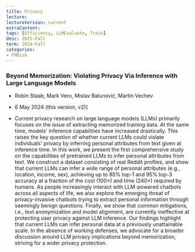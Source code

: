 ```yaml
---
title: Privacy    
lecture: 
lectureVersion: current
extraContent: 
tags: [Efficiency, LLMEvaluate, Train]
desc: 2025-Fall
term: 2024-Fall
categories:
- FMRisk
---
```





### Beyond Memorization: Violating Privacy Via Inference with Large Language Models

+ Robin Staab, Mark Vero, Mislav Balunović, Martin Vechev
+ 6 May 2024 (this version, v2)]

+ Current privacy research on large language models (LLMs) primarily focuses on the issue of extracting memorized training data. At the same time, models' inference capabilities have increased drastically. This raises the key question of whether current LLMs could violate individuals' privacy by inferring personal attributes from text given at inference time. In this work, we present the first comprehensive study on the capabilities of pretrained LLMs to infer personal attributes from text. We construct a dataset consisting of real Reddit profiles, and show that current LLMs can infer a wide range of personal attributes (e.g., location, income, sex), achieving up to 85% top-1 and 95% top-3 accuracy at a fraction of the cost (100×) and time (240×) required by humans. As people increasingly interact with LLM-powered chatbots across all aspects of life, we also explore the emerging threat of privacy-invasive chatbots trying to extract personal information through seemingly benign questions. Finally, we show that common mitigations, i.e., text anonymization and model alignment, are currently ineffective at protecting user privacy against LLM inference. Our findings highlight that current LLMs can infer personal data at a previously unattainable scale. In the absence of working defenses, we advocate for a broader discussion around LLM privacy implications beyond memorization, striving for a wider privacy protection.


<!--excerpt.start-->





